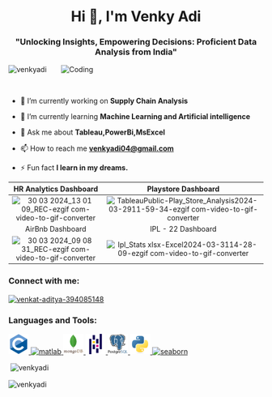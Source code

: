 <h1 align="center">Hi 👋, I'm Venky Adi</h1>
<h3 align="center">"Unlocking Insights, Empowering Decisions: Proficient Data Analysis from India"</h3>
<img align="right" alt="Coding" width="400" src=https://cdn.dribbble.com/users/1162077/screenshots/3848914/programmer.gif>
<p align="left"> <img src="https://komarev.com/ghpvc/?username=venkyadi&label=Profile%20views&color=0e75b6&style=flat" alt="venkyadi" /> </p>

<p align="left"> <a href="https://twitter.com/" target="blank"><img src="https://img.shields.io/twitter/follow/?logo=twitter&style=for-the-badge" alt="" /></a> </p>

- 🔭 I’m currently working on **Supply Chain Analysis**

- 🌱 I’m currently learning **Machine Learning and Artificial intelligence**

- 💬 Ask me about **Tableau,PowerBi,MsExcel**

- 📫 How to reach me **venkyadi04@gmail.com**

- ⚡ Fun fact **I learn in my dreams.**


| HR Analytics Dashboard | Playstore Dashboard |
|:----------------------:|:-------------------:|
|![30 03 2024_13 01 09_REC-ezgif com-video-to-gif-converter](https://github.com/VenkyAdi/VenkyAdi/assets/38469568/7f912b87-fb84-4c09-951e-472677949f68) |![TableauPublic-Play_Store_Analysis2024-03-2911-59-34-ezgif com-video-to-gif-converter](https://github.com/VenkyAdi/VenkyAdi/assets/38469568/d73e827d-a772-4f70-b872-eb21b3674b1c)
| AirBnb Dashboard | IPL - 22 Dashboard |
|![30 03 2024_09 08 31_REC-ezgif com-video-to-gif-converter](https://github.com/VenkyAdi/VenkyAdi/assets/38469568/435bf9f0-52eb-42bc-83cc-43ce47f1c302) | ![Ipl_Stats xlsx-Excel2024-03-3114-28-09-ezgif com-video-to-gif-converter](https://github.com/VenkyAdi/VenkyAdi/assets/38469568/f66391bd-1647-42db-b3e9-9960e286d8fe)

<h3 align="left">Connect with me:</h3>
<p align="left">
<a href="https://linkedin.com/in/venkat-aditya-394085148" target="blank"><img align="center" src="https://raw.githubusercontent.com/rahuldkjain/github-profile-readme-generator/master/src/images/icons/Social/linked-in-alt.svg" alt="venkat-aditya-394085148" height="30" width="40" /></a>
</p>

<h3 align="left">Languages and Tools:</h3>
<p align="left"> <a href="https://www.cprogramming.com/" target="_blank" rel="noreferrer"> <img src="https://raw.githubusercontent.com/devicons/devicon/master/icons/c/c-original.svg" alt="c" width="40" height="40"/> </a> <a href="https://www.mathworks.com/" target="_blank" rel="noreferrer"> <img src="https://upload.wikimedia.org/wikipedia/commons/2/21/Matlab_Logo.png" alt="matlab" width="40" height="40"/> </a> <a href="https://www.mongodb.com/" target="_blank" rel="noreferrer"> <img src="https://raw.githubusercontent.com/devicons/devicon/master/icons/mongodb/mongodb-original-wordmark.svg" alt="mongodb" width="40" height="40"/> </a> <a href="https://pandas.pydata.org/" target="_blank" rel="noreferrer"> <img src="https://raw.githubusercontent.com/devicons/devicon/2ae2a900d2f041da66e950e4d48052658d850630/icons/pandas/pandas-original.svg" alt="pandas" width="40" height="40"/> </a> <a href="https://www.postgresql.org" target="_blank" rel="noreferrer"> <img src="https://raw.githubusercontent.com/devicons/devicon/master/icons/postgresql/postgresql-original-wordmark.svg" alt="postgresql" width="40" height="40"/> </a> <a href="https://www.python.org" target="_blank" rel="noreferrer"> <img src="https://raw.githubusercontent.com/devicons/devicon/master/icons/python/python-original.svg" alt="python" width="40" height="40"/> </a> <a href="https://seaborn.pydata.org/" target="_blank" rel="noreferrer"> <img src="https://seaborn.pydata.org/_images/logo-mark-lightbg.svg" alt="seaborn" width="40" height="40"/> </a> </p>

<p>&nbsp;<img align="center" src="https://github-readme-stats.vercel.app/api?username=venkyadi&show_icons=true&locale=en" alt="venkyadi" /></p>

<p><img align="center" src="https://github-readme-streak-stats.herokuapp.com/?user=venkyadi&" alt="venkyadi" /></p>
